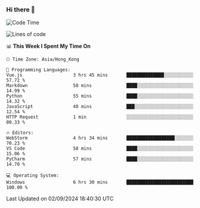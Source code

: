 ### Hi there 👋

<!--
**RoiexLee/RoiexLee** is a ✨ _special_ ✨ repository because its `README.md` (this file) appears on your GitHub profile.

Here are some ideas to get you started:

- 🔭 I’m currently working on ...
- 🌱 I’m currently learning ...
- 👯 I’m looking to collaborate on ...
- 🤔 I’m looking for help with ...
- 💬 Ask me about ...
- 📫 How to reach me: ...
- 😄 Pronouns: ...
- ⚡ Fun fact: ...
-->

<!--START_SECTION:waka-->
![Code Time](http://img.shields.io/badge/Code%20Time-681%20hrs%2029%20mins-blue)

![Lines of code](https://img.shields.io/badge/From%20Hello%20World%20I%27ve%20Written-38.4%20thousand%20lines%20of%20code-blue)

📊 **This Week I Spent My Time On** 

```text
🕑︎ Time Zone: Asia/Hong_Kong

💬 Programming Languages: 
Vue.js                   3 hrs 45 mins       ██████████████░░░░░░░░░░░   57.72 % 
Markdown                 58 mins             ████░░░░░░░░░░░░░░░░░░░░░   14.99 % 
Python                   55 mins             ████░░░░░░░░░░░░░░░░░░░░░   14.32 % 
JavaScript               48 mins             ███░░░░░░░░░░░░░░░░░░░░░░   12.54 % 
HTTP Request             1 min               ░░░░░░░░░░░░░░░░░░░░░░░░░   00.33 % 

🔥 Editors: 
WebStorm                 4 hrs 34 mins       ██████████████████░░░░░░░   70.23 % 
VS Code                  58 mins             ████░░░░░░░░░░░░░░░░░░░░░   15.06 % 
PyCharm                  57 mins             ████░░░░░░░░░░░░░░░░░░░░░   14.70 % 

💻 Operating System: 
Windows                  6 hrs 30 mins       █████████████████████████   100.00 % 
```


 Last Updated on 02/09/2024 18:40:30 UTC
<!--END_SECTION:waka-->
